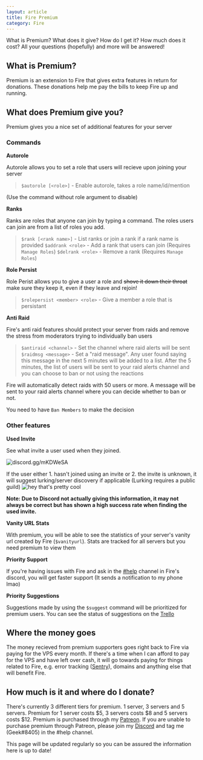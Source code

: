 ```yaml
---
layout: article
title: Fire Premium
category: Fire
---
```


What is Premium? What does it give? How do I get it? How much does it cost? All your questions (hopefully) and more will be answered!

## What is Premium?

Premium is an extension to Fire that gives extra features in return for donations. These donations help me pay the bills to keep Fire up and running.

## What does Premium give you?

Premium gives you a nice set of additional features for your server

### Commands

**Autorole**

Autorole allows you to set a role that users will recieve upon joining your server
> `$autorole [<role>]` - Enable autorole, takes a role name/id/mention

(Use the command without role argument to disable)

**Ranks**

Ranks are roles that anyone can join by typing a command. The roles users can join are from a list of roles you add.

> `$rank [<rank name>]` - List ranks or join a rank if a rank name is provided
> `$addrank <role>` - Add a rank that users can join (Requires `Manage Roles`)
> `$delrank <role>` - Remove a rank (Requires `Manage Roles`)

**Role Persist**

Role Perist allows you to give a user a role and ~~shove it down their throat~~ make sure they keep it, even if they leave and rejoin!

> `$rolepersist <member> <role>` - Give a member a role that is persistant

**Anti Raid**

Fire's anti raid features should protect your server from raids and remove the stress from moderators trying to individually ban users

> `$antiraid <channel>` - Set the channel where raid alerts will be sent
> `$raidmsg <message>` - Set a "raid message". Any user found saying this message in the next 5 minutes will be added to a list. After the 5 minutes, the list of users will be sent to your raid alerts channel and you can choose to ban or not using the reactions

Fire will automatically detect raids with 50 users or more. A message will be sent to your raid alerts channel where you can decide whether to ban or not.

You need to have `Ban Members` to make the decision

### Other features

**Used Invite**

See what invite a user used when they joined.

![discord.gg/mKDWeSA](https://i.imgur.com/2Dti5Lh.png)

If the user either 1. hasn't joined using an invite or 2. the invite is unknown, it will suggest lurking/server discovery if applicable (Lurking requires a public guild)
![hey that's pretty cool](https://i.imgur.com/wY5oWCf.png) 

__Note: Due to Discord not actually giving this information, it may not always be correct but has shown a high success rate when finding the used invite.__

**Vanity URL Stats**

With premium, you will be able to see the statistics of your server's vanity url created by Fire (`$vanityurl`). Stats are tracked for all servers but you need premium to view them

**Priority Support**

If you're having issues with Fire and ask in the [#help](https://canary.discordapp.com/channels/564052798044504084/564067823014641664) channel in Fire's discord, you will get faster support (It sends a notification to my phone lmao)

**Priority Suggestions**

Suggestions made by using the `$suggest` command will be prioritized for premium users. You can see the status of suggestions on the [Trello](https://trello.com/b/MI9bP4ZW/fire)

## Where the money goes

The money recieved from premium supporters goes right back to Fire via paying for the VPS every month. If there's a time when I can afford to pay for the VPS and have left over cash, it will go towards paying for things related to Fire, e.g. error tracking ([Sentry](https://sentry.io/)), domains and anything else that will benefit Fire.

## How much is it and where do I donate?

There's currently 3 different tiers for premium. 1 server, 3 servers and 5 servers. Premium for 1 server costs $5, 3 servers costs $8 and 5 servers costs $12. Premium is purchased through my [Patreon](https://gaminggeek.dev/patreon). If you are unable to purchase premium through Patreon, please join my [Discord](https://oh-my-god.wtf/fire) and tag me (Geek#8405) in the #help channel.

This page will be updated regularly so you can be assured the information here is up to date!


